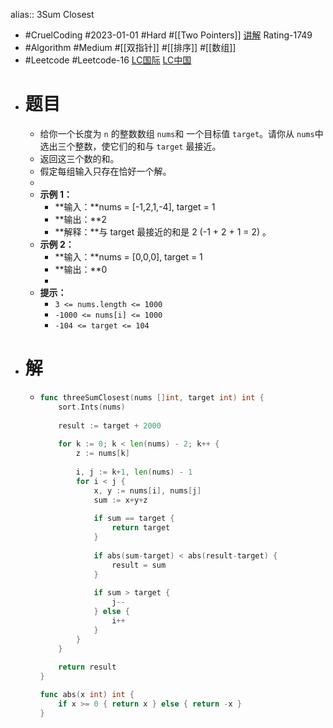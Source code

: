 alias:: 3Sum Closest

- #CruelCoding #2023-01-01 #Hard #[[Two Pointers]] [讲解](https://youtu.be/stXRx71prEE) Rating-1749
- #Algorithm #Medium #[[双指针]] #[[排序]] #[[数组]]
- #Leetcode #Leetcode-16 [LC国际](https://leetcode.com/problems/3sum-closest/) [LC中国](https://leetcode.cn/problems/3sum-closest/)
- # 题目
	- 给你一个长度为 `n` 的整数数组 `nums`和 一个目标值 `target`。请你从 `nums`中选出三个整数，使它们的和与 `target` 最接近。
	- 返回这三个数的和。
	- 假定每组输入只存在恰好一个解。
	-
	- **示例 1：**
		- **输入：**nums = [-1,2,1,-4], target = 1
		- **输出：**2
		- **解释：**与 target 最接近的和是 2 (-1 + 2 + 1 = 2) 。
	- **示例 2：**
		- **输入：**nums = [0,0,0], target = 1
		- **输出：**0
		-
	- **提示：**
		- `3 <= nums.length <= 1000`
		- `-1000 <= nums[i] <= 1000`
		- `-104 <= target <= 104`
- # 解
	- ```go
	  func threeSumClosest(nums []int, target int) int {
	      sort.Ints(nums)
	      
	      result := target + 2000
	      
	      for k := 0; k < len(nums) - 2; k++ {
	          z := nums[k]
	          
	          i, j := k+1, len(nums) - 1
	          for i < j {
	              x, y := nums[i], nums[j]
	              sum := x+y+z
	              
	              if sum == target {
	                  return target
	              }
	              
	              if abs(sum-target) < abs(result-target) {
	                  result = sum
	              }
	              
	              if sum > target {
	                  j--
	              } else {
	                  i++
	              }
	          }
	      }
	      
	      return result
	  }
	  
	  func abs(x int) int {
	      if x >= 0 { return x } else { return -x }
	  }
	  ```